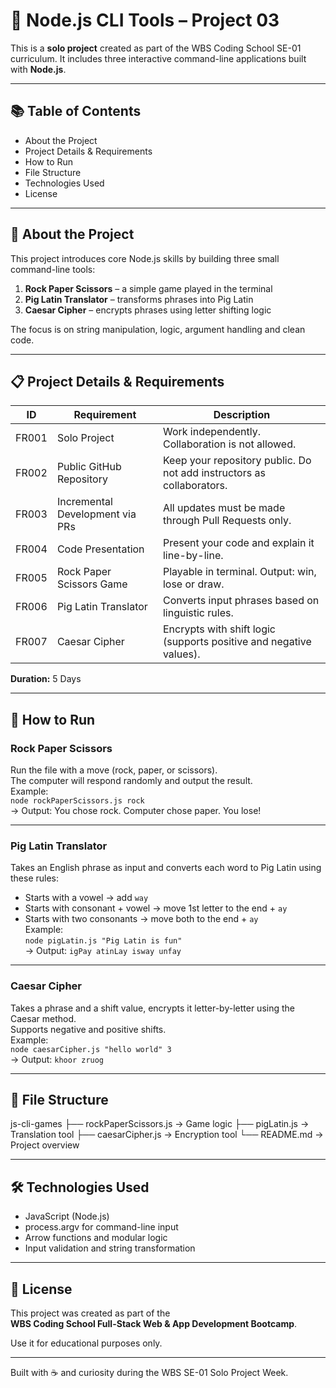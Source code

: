 # 🚀 Node.js CLI Tools – Project 03

This is a **solo project** created as part of the WBS Coding School SE-01 curriculum. It includes three interactive command-line applications built with **Node.js**.

---

## 📚 Table of Contents

- About the Project
- Project Details & Requirements
- How to Run
- File Structure
- Technologies Used
- License

---

## 🌟 About the Project

This project introduces core Node.js skills by building three small command-line tools:

1. **Rock Paper Scissors** – a simple game played in the terminal
2. **Pig Latin Translator** – transforms phrases into Pig Latin
3. **Caesar Cipher** – encrypts phrases using letter shifting logic

The focus is on string manipulation, logic, argument handling and clean code.

---

## 📋 Project Details & Requirements

| ID    | Requirement                     | Description                                                           |
| ----- | ------------------------------- | --------------------------------------------------------------------- |
| FR001 | Solo Project                    | Work independently. Collaboration is not allowed.                     |
| FR002 | Public GitHub Repository        | Keep your repository public. Do not add instructors as collaborators. |
| FR003 | Incremental Development via PRs | All updates must be made through Pull Requests only.                  |
| FR004 | Code Presentation               | Present your code and explain it line-by-line.                        |
| FR005 | Rock Paper Scissors Game        | Playable in terminal. Output: win, lose or draw.                      |
| FR006 | Pig Latin Translator            | Converts input phrases based on linguistic rules.                     |
| FR007 | Caesar Cipher                   | Encrypts with shift logic (supports positive and negative values).    |

**Duration:** 5 Days

---

## 🧪 How to Run

### Rock Paper Scissors

Run the file with a move (rock, paper, or scissors).  
The computer will respond randomly and output the result.  
Example:  
`node rockPaperScissors.js rock`  
→ Output: You chose rock. Computer chose paper. You lose!

---

### Pig Latin Translator

Takes an English phrase as input and converts each word to Pig Latin using these rules:

- Starts with a vowel → add `way`
- Starts with consonant + vowel → move 1st letter to the end + `ay`
- Starts with two consonants → move both to the end + `ay`  
  Example:  
  `node pigLatin.js "Pig Latin is fun"`  
  → Output: `igPay atinLay isway unfay`

---

### Caesar Cipher

Takes a phrase and a shift value, encrypts it letter-by-letter using the Caesar method.  
Supports negative and positive shifts.  
Example:  
`node caesarCipher.js "hello world" 3`  
→ Output: `khoor zruog`

---

## 📂 File Structure

js-cli-games
├── rockPaperScissors.js → Game logic
├── pigLatin.js → Translation tool
├── caesarCipher.js → Encryption tool
└── README.md → Project overview

---

## 🛠️ Technologies Used

- JavaScript (Node.js)
- process.argv for command-line input
- Arrow functions and modular logic
- Input validation and string transformation

---

## 📄 License

This project was created as part of the  
**WBS Coding School Full-Stack Web & App Development Bootcamp**.

Use it for educational purposes only.

---

Built with ☕ and curiosity during the WBS SE-01 Solo Project Week.
